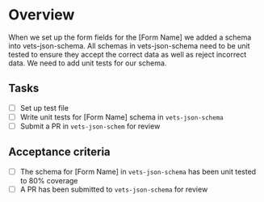 # Overview
When we set up the form fields for the [Form Name] we added a schema into vets-json-schema. All schemas in vets-json-schema need to be unit tested to ensure they accept the correct data as well as reject incorrect data. We need to add unit tests for our schema.

## Tasks
- [ ] Set up test file
- [ ] Write unit tests for [Form Name] schema in `vets-json-schema`
- [ ] Submit a PR in `vets-json-schem` for review

## Acceptance criteria
- [ ] The schema for [Form Name] in `vets-json-schema` has been unit tested to 80% coverage
- [ ] A PR has been submitted to `vets-json-schema` for review

